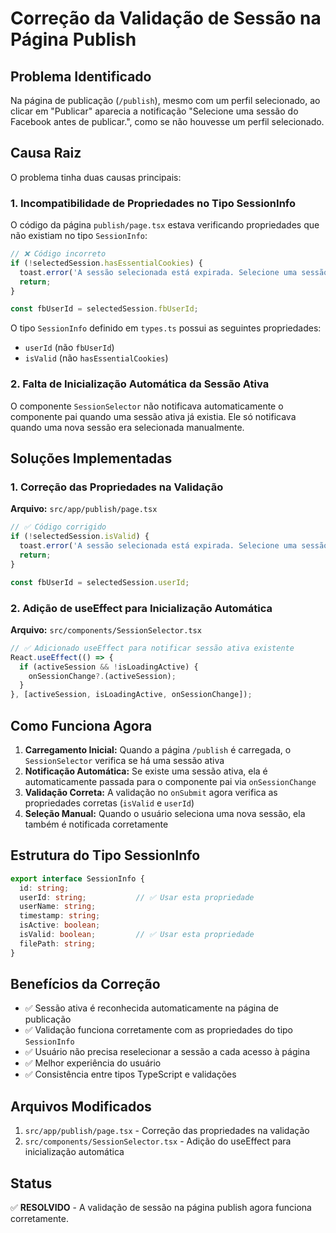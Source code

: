 # Correção da Validação de Sessão na Página Publish

## Problema Identificado

Na página de publicação (`/publish`), mesmo com um perfil selecionado, ao clicar em "Publicar" aparecia a notificação "Selecione uma sessão do Facebook antes de publicar.", como se não houvesse um perfil selecionado.

## Causa Raiz

O problema tinha duas causas principais:

### 1. Incompatibilidade de Propriedades no Tipo SessionInfo

O código da página `publish/page.tsx` estava verificando propriedades que não existiam no tipo `SessionInfo`:

```typescript
// ❌ Código incorreto
if (!selectedSession.hasEssentialCookies) {
  toast.error('A sessão selecionada está expirada. Selecione uma sessão válida.');
  return;
}

const fbUserId = selectedSession.fbUserId;
```

O tipo `SessionInfo` definido em `types.ts` possui as seguintes propriedades:
- `userId` (não `fbUserId`)
- `isValid` (não `hasEssentialCookies`)

### 2. Falta de Inicialização Automática da Sessão Ativa

O componente `SessionSelector` não notificava automaticamente o componente pai quando uma sessão ativa já existia. Ele só notificava quando uma nova sessão era selecionada manualmente.

## Soluções Implementadas

### 1. Correção das Propriedades na Validação

**Arquivo:** `src/app/publish/page.tsx`

```typescript
// ✅ Código corrigido
if (!selectedSession.isValid) {
  toast.error('A sessão selecionada está expirada. Selecione uma sessão válida.');
  return;
}

const fbUserId = selectedSession.userId;
```

### 2. Adição de useEffect para Inicialização Automática

**Arquivo:** `src/components/SessionSelector.tsx`

```typescript
// ✅ Adicionado useEffect para notificar sessão ativa existente
React.useEffect(() => {
  if (activeSession && !isLoadingActive) {
    onSessionChange?.(activeSession);
  }
}, [activeSession, isLoadingActive, onSessionChange]);
```

## Como Funciona Agora

1. **Carregamento Inicial:** Quando a página `/publish` é carregada, o `SessionSelector` verifica se há uma sessão ativa
2. **Notificação Automática:** Se existe uma sessão ativa, ela é automaticamente passada para o componente pai via `onSessionChange`
3. **Validação Correta:** A validação no `onSubmit` agora verifica as propriedades corretas (`isValid` e `userId`)
4. **Seleção Manual:** Quando o usuário seleciona uma nova sessão, ela também é notificada corretamente

## Estrutura do Tipo SessionInfo

```typescript
export interface SessionInfo {
  id: string;
  userId: string;           // ✅ Usar esta propriedade
  userName: string;
  timestamp: string;
  isActive: boolean;
  isValid: boolean;         // ✅ Usar esta propriedade
  filePath: string;
}
```

## Benefícios da Correção

- ✅ Sessão ativa é reconhecida automaticamente na página de publicação
- ✅ Validação funciona corretamente com as propriedades do tipo `SessionInfo`
- ✅ Usuário não precisa reselecionar a sessão a cada acesso à página
- ✅ Melhor experiência do usuário
- ✅ Consistência entre tipos TypeScript e validações

## Arquivos Modificados

1. `src/app/publish/page.tsx` - Correção das propriedades na validação
2. `src/components/SessionSelector.tsx` - Adição do useEffect para inicialização automática

## Status

✅ **RESOLVIDO** - A validação de sessão na página publish agora funciona corretamente.